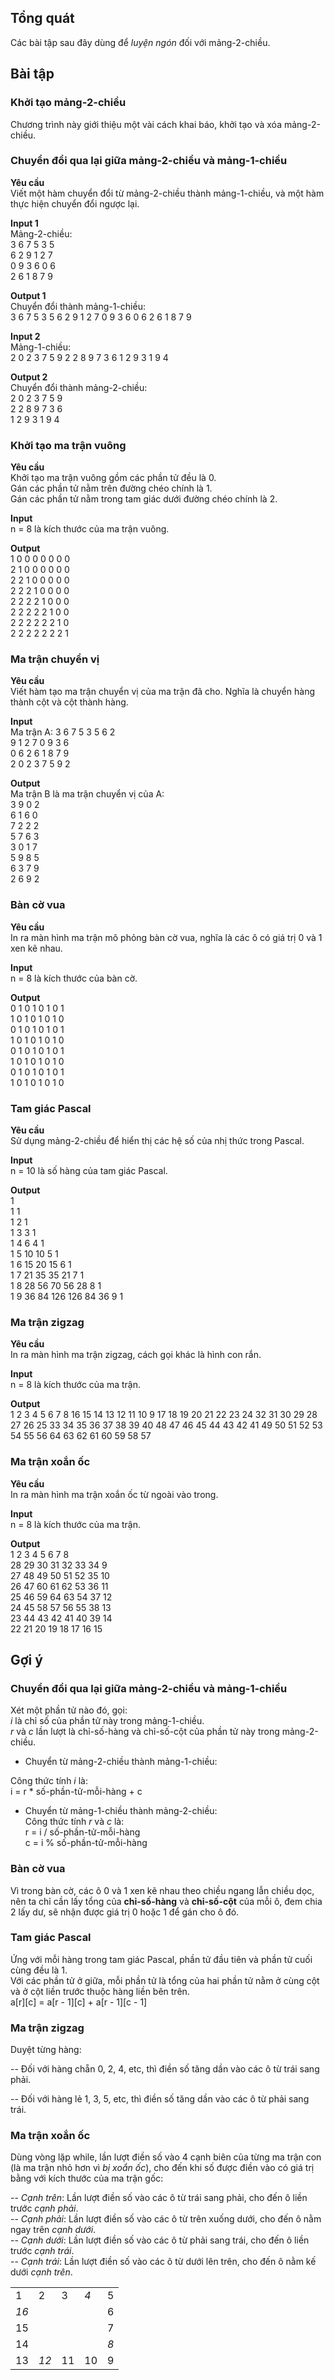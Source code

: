 ## Tổng quát

Các bài tập sau đây dùng để *luyện ngón* đối với mảng-2-chiều.  

## Bài tập
### Khởi tạo mảng-2-chiều
Chương trình này giới thiệu một vài cách khai báo, khởi tạo và xóa mảng-2-chiều.  

### Chuyển đổi qua lại giữa mảng-2-chiều và mảng-1-chiều
**Yêu cầu**  
Viết một hàm chuyển đổi từ mảng-2-chiều thành mảng-1-chiều, và một hàm thực hiện chuyển đổi ngược lại.  

**Input 1**  
Mảng-2-chiều:  
3 6 7 5 3 5  
6 2 9 1 2 7  
0 9 3 6 0 6  
2 6 1 8 7 9  

**Output 1**  
Chuyển đổi thành mảng-1-chiều:  
3 6 7 5 3 5 6 2 9 1 2 7 0 9 3 6 0 6 2 6 1 8 7 9  

**Input 2**  
Mảng-1-chiều:  
2 0 2 3 7 5 9 2 2 8 9 7 3 6 1 2 9 3 1 9 4  

**Output 2**  
Chuyển đổi thành mảng-2-chiều:  
2 0 2 3 7 5 9  
2 2 8 9 7 3 6  
1 2 9 3 1 9 4  

### Khởi tạo ma trận vuông
**Yêu cầu**  
Khởi tạo ma trận vuông gồm các phần tử đều là 0.  
Gán các phần tử nằm trên đường chéo chính là 1.  
Gán các phần tử nằm trong tam giác dưới đường chéo chính là 2.  

**Input**  
n = 8 là kích thước của ma trận vuông.  

**Output**  
1 0 0 0 0 0 0 0  
2 1 0 0 0 0 0 0  
2 2 1 0 0 0 0 0  
2 2 2 1 0 0 0 0  
2 2 2 2 1 0 0 0  
2 2 2 2 2 1 0 0  
2 2 2 2 2 2 1 0  
2 2 2 2 2 2 2 1  

### Ma trận chuyển vị
**Yêu cầu**  
Viết hàm tạo ma trận chuyển vị của ma trận đã cho. Nghĩa là chuyển hàng thành cột và cột thành hàng.  

**Input**  
Ma trận A:
3 6 7 5 3 5 6 2  
9 1 2 7 0 9 3 6  
0 6 2 6 1 8 7 9  
2 0 2 3 7 5 9 2  

**Output**  
Ma trận B là ma trận chuyển vị của A:  
3 9 0 2  
6 1 6 0  
7 2 2 2  
5 7 6 3  
3 0 1 7  
5 9 8 5  
6 3 7 9  
2 6 9 2  

### Bàn cờ vua
**Yêu cầu**  
In ra màn hình ma trận mô phỏng bàn cờ vua, nghĩa là các ô có giá trị 0 và 1 xen kẽ nhau.  

**Input**  
n = 8 là kích thước của bàn cờ.  

**Output**  
0  1  0  1  0  1  0  1  
1  0  1  0  1  0  1  0  
0  1  0  1  0  1  0  1  
1  0  1  0  1  0  1  0  
0  1  0  1  0  1  0  1  
1  0  1  0  1  0  1  0  
0  1  0  1  0  1  0  1  
1  0  1  0  1  0  1  0  


### Tam giác Pascal
**Yêu cầu**  
Sử dụng mảng-2-chiều để hiển thị các hệ số của nhị thức trong Pascal.

**Input**  
n = 10 là số hàng của tam giác Pascal.  

**Output**  
   1  
   1   1  
   1   2   1  
   1   3   3   1  
   1   4   6   4   1  
   1   5  10  10   5   1  
   1   6  15  20  15   6   1  
   1   7  21  35  35  21   7   1  
   1   8  28  56  70  56  28   8   1  
   1   9  36  84 126 126  84  36   9   1  


### Ma trận zigzag
**Yêu cầu**  
In ra màn hình ma trận zigzag, cách gọi khác là hình con rắn.  

**Input**  
n = 8 là kích thước của ma trận.    

**Output**  
    1    2     3    4    5    6     7    8
  16  15  14  13  12  11  10    9
  17  18  19  20  21  22  23  24
  32  31  30  29  28  27  26  25
  33  34  35  36  37  38  39  40
  48  47  46  45  44  43  42  41
  49  50  51  52  53  54  55  56
  64  63  62  61  60  59  58  57

### Ma trận xoắn ốc
**Yêu cầu**  
In ra màn hình ma trận xoắn ốc từ ngoài vào trong.  

**Input**  
n = 8 là kích thước của ma trận.    

**Output**  
    1    2     3    4    5    6     7    8  
  28  29  30  31  32  33  34    9  
  27  48  49  50  51  52  35  10  
  26  47  60  61  62  53  36  11  
  25  46  59  64  63  54  37  12  
  24  45  58  57  56  55  38  13  
  23  44  43  42  41  40  39  14  
  22  21  20  19  18  17  16  15  


  ## Gợi ý  

###  Chuyển đổi qua lại giữa mảng-2-chiều và mảng-1-chiều  

Xét một phần tử nào đó, gọi:  
 *i* là chỉ số của phần tử này trong mảng-1-chiều.  
*r* và *c* lần lượt là chỉ-số-hàng và chỉ-số-cột của phần tử này trong mảng-2-chiều.  

- Chuyển từ mảng-2-chiều thành mảng-1-chiều:  

Công thức tính *i* là:  
i  =  r  * số-phần-tử-mỗi-hàng  +  c  

- Chuyển từ mảng-1-chiều thành mảng-2-chiều:  
Công thức tính *r* và *c* là:  
r  =  i  /  số-phần-tử-mỗi-hàng  
c  =  i  %  số-phần-tử-mỗi-hàng  


###  Bàn cờ vua  

Vì trong bàn cờ, các ô 0 và 1 xen kẽ nhau theo chiều ngang lẫn chiều dọc, nên ta chỉ cần lấy tổng của **chỉ-số-hàng** và **chỉ-số-cột** của mỗi ô, đem chia 2 lấy dư, sẽ nhận được giá trị 0 hoặc 1 để gán cho ô đó.  

### Tam giác Pascal  

Ứng với mỗi hàng trong tam giác Pascal, phần tử đầu tiên và phần tử cuối cùng đều là 1.  
Với các phần tử ở giữa, mỗi phần tử là tổng của hai phần tử nằm ở cùng cột và ở cột liền trước thuộc hàng liền bên trên.  
a\[r\]\[c\] =  a\[r - 1\]\[c\] +  a\[r  -  1\]\[c  -  1\]  

### Ma trận zigzag  

Duyệt từng hàng:  

-- Đối với hàng chẵn 0, 2, 4, etc, thì điền số tăng dần vào các ô từ trái sang phải.  

-- Đối với hàng lẻ 1, 3, 5, etc, thì điền số tăng dần vào các ô từ phải sang trái.  

###  Ma trận xoắn ốc  

Dùng vòng lặp while, lần lượt điền số vào 4 cạnh biên của từng ma trận con (là ma trận nhỏ hơn vì *bị xoắn ốc*), cho đến khi số được điền vào có giá trị bằng với kích thước của ma trận gốc:  

-- *Cạnh trên*: Lần lượt điền số vào các ô từ trái sang phải, cho đến ô liền trước *cạnh phải*.  
-- *Cạnh phải*: Lần lượt điền số vào các ô từ trên xuống dưới, cho đến ô nằm ngay trên *cạnh dưới*.  
-- *Cạnh dưới*: Lần lượt điền số vào các ô từ phải sang trái, cho đến ô liền trước *cạnh trái*.  
-- *Cạnh trái*: Lần lượt điền số vào các ô từ dưới lên trên, cho đến ô nằm kế dưới *cạnh trên*.  

||||||
| --- | --- | --- | --- | --- |
| 1 | 2 | 3  | _4_ | 5 |
| _16_ | | | | 6 |
| 15 | | | | 7 |
| 14 | | | | _8_ |
| 13 | _12_ | 11 | 10 | 9 |